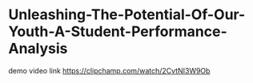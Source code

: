 # Unleashing-The-Potential-Of-Our-Youth-A-Student-Performance-Analysis
demo video link 
https://clipchamp.com/watch/2CvtNI3W9Ob
